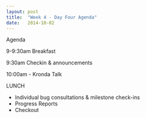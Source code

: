 ```yaml
---
layout: post
title:  "Week 4 - Day Four Agenda"
date:   2014-10-02
---
```



Agenda

9-9:30am Breakfast

9:30am Checkin & announcements

10:00am - Kronda Talk

LUNCH

* Individual bug consultations & milestone check-ins
* Progress Reports
* Checkout